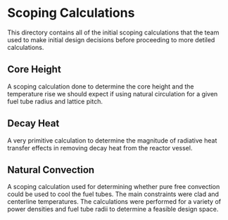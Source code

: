 # Scoping Calculations
This directory contains all of the initial scoping calculations that the team used to make initial design decisions before proceeding to more detiled calculations.

## Core Height
A scoping calculation done to determine the core height and the temperature rise we should expect if using natural circulation for a given fuel tube radius and lattice pitch.

## Decay Heat
A very primitive calculation to determine the magnitude of radiative heat transfer effects in removing decay heat from the reactor vessel.

## Natural Convection
A scoping calculation used for determining whether pure free convection could be used to cool the fuel tubes. The main constraints were clad and centerline temperatures. The calculations were performed for a variety of power densities and fuel tube radii to determine a feasible design space.
